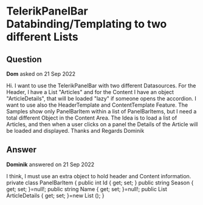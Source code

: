 # TelerikPanelBar Databinding/Templating to two different Lists

## Question

**Dom** asked on 21 Sep 2022

Hi. I want to use the TelerikPanelBar with two different Datasources. For the Header, I have a List "Articles" and for the Content I have an object "ArticleDetails", that will be loaded "lazy" if someone opens the accordion. I want to use also the HeaderTemplate and ContentTemplate Feature. The Samples show only PanelBarItem within a list of PanelBarItems, but I need a total different Object in the Content Area. The Idea is to load a list of Articles, and then when a user clicks on a panel the Details of the Article will be loaded and displayed. Thanks and Regards Dominik

## Answer

**Dominik** answered on 21 Sep 2022

I think, I must use an extra object to hold header and Content information. private class PanelBarItem
{
public int Id { get; set; }
public string Season { get; set; }=null!;
public string Name { get; set; }=null!;
public List <ArticleDetailsDto> ArticleDetails { get; set; }=new List <ArticleDetailsDto> ();
}
